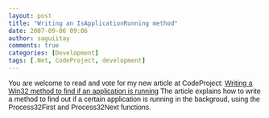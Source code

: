```yaml
---
layout: post
title: "Writing an IsApplicationRunning method"
date: 2007-09-06 09:06
author: saguiitay
comments: true
categories: [Development]
tags: [.Net, CodeProject, development]
---
```

<span style="font-family:arial;">You are welcome to read and vote for my new article at CodeProject: </span>[<span style="font-family:arial;">Writing a Win32 method to find if an application is running</span>](http://www.codeproject.com/useritems/IsApplicationRunning.asp)<span style="font-family:arial;"> The article explains how to write a method to find out if a certain application is running in the backgroud, using the Process32First and Process32Next functions.</span>


